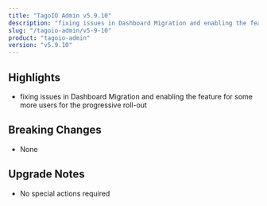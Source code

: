 ```yaml
---
title: "TagoIO Admin v5.9.10"
description: "fixing issues in Dashboard Migration and enabling the feature for some more users for the progressive roll-out"
slug: "/tagoio-admin/v5-9-10"
product: "tagoio-admin"
version: "v5.9.10"
---
```


## Highlights

- fixing issues in Dashboard Migration and enabling the feature for some more users for the progressive roll-out

## Breaking Changes

- None

## Upgrade Notes

- No special actions required
